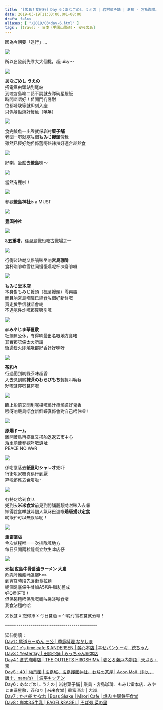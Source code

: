 ```yaml
---
title: '[広島！食紀行] Day 6：あなごめし うえの | 岩村菓子舗 | 厳島 - 宮島珈琲、もみじ堂本店、みやじま華屋敷、茶和々 | 米米食堂 | 重富酒店 | 大嵐 '
date: 2019-03-19T11:00:00.001+08:00
draft: false
aliases: [ "/2019/03/day-6.html" ]
tags : [travel - 日本（中国山陽道）・ 安芸広島]
---
```


因為今朝要「遠行」...  

![](https://3.bp.blogspot.com/-gjGnYlU3MMg/XI-bt6V7V9I/AAAAAAAAIQY/n57dQkEXf8Qfc9HxR1B8GnWcCstVq5BqQCLcBGAs/s640/L1290164.jpg)

所以出發前先嚟大大個桃，超juicy～  

![](https://2.bp.blogspot.com/-kEzJJgATpQM/XI-bmf07u7I/AAAAAAAAIQU/0a84v77zJJEbXGTnUEhX-8bKbLDqtrDGgCLcBGAs/s640/L1290174.jpg)

**あなごめし うえの**  
搭電車由頭站到尾站  
到咗宮島嘛二話不說就去隊碗星鰻飯  
時間啱啱好！佢開門冇幾耐  
位都唔駛等就即刻入座  
只係等佢燒好鰻魚（嘻嘻）  

![](https://1.bp.blogspot.com/-88t3YUGBu4U/XI-cxr2OukI/AAAAAAAAIQk/It0678hnXYonDCjT3BfG34THU1PbkQIUgCLcBGAs/s640/L1290176.jpg)

食完鰻魚一出嚟就係**岩村菓子舗**  
老闆一嘢就塞咗個**もみじ饅頭**俾我  
雖然已經好飽但係舊嘢熱辣辣好適合趁熱食  

![](https://4.bp.blogspot.com/-aHrFNNxSd9k/XI-dPJRz74I/AAAAAAAAIQs/BtmD4m0nrSoH2br42Qb04QPGvZhJe63kwCLcBGAs/s640/L1290187.jpg)

好喇，坐船去**厳島**喇～  

![](https://3.bp.blogspot.com/-wKgGnpxo-hk/XI-dzvxC-PI/AAAAAAAAIQ0/OLR_s8GpLsAduErwDWuApXYnSvgzdmA9ACLcBGAs/s640/L1290192.jpg)

當然有鹿啦！  

![](https://4.bp.blogspot.com/-e_RKo39Gz7c/XI-fdCbc3VI/AAAAAAAAIQ8/3YUCo_XbTsgPBRs4XwYUVrNtPGnqemVZQCLcBGAs/s640/L1290220.jpg)

參觀**厳島神社**is a MUST  

![](https://3.bp.blogspot.com/-OSRFenxSn6s/XI-iqiwmgqI/AAAAAAAAIRM/4LQaf2nAWgAn1moHhJfMZGo130oShHoVQCLcBGAs/s640/L1290260.jpg)

**豊国神社**  

![](https://1.bp.blogspot.com/-mgdyL9WtCkE/XI-hUxymcgI/AAAAAAAAIRE/p6Yn_fWrPJoo9c2sWl2nHgysZQWS5odhwCLcBGAs/s640/L1290258.jpg)

&**五重塔**，係嚴島戰役嘅古戰場之一  

![](https://1.bp.blogspot.com/-XFso5hNJMHc/XI-jhIcbpWI/AAAAAAAAIRU/52ckEHd6Z6I6iImzTv-vAeZoviGVwyJVQCLcBGAs/s640/L1290265.jpg)

行得攰攰哋又熱喎咪坐响**宮島珈琲**  
食杯咖啡軟雪糕同慢慢嘆呢杯凍齋啡囉  

![](https://4.bp.blogspot.com/-5PZI_XnFfoo/XI-kHuic9kI/AAAAAAAAIRc/yoUwdcU3GhMFNvHJLn5_6d_QRgITCJUxwCLcBGAs/s640/L1290266.jpg)

**もみじ堂本店**  
本身對もみじ饅頭（楓葉饅頭）零興趣  
而且响宮島嗰陣已經食咗個好新鮮嘅  
買走做手信就唔會喇  
不過呢件炸嘅都算吸引嘅  

![](https://4.bp.blogspot.com/-SrKibuWs1Cg/XI-lMrc61jI/AAAAAAAAIRk/oO0_Uc2XUlcs_9ihJyuY7M4voRWwp8WeQCLcBGAs/s640/L1290274.jpg)

@**みやじま華屋敷**  
牡蠣屋公休，冇得响最出名嘅地方食啫  
其實都唔係太大所謂  
街邊炭火即燒嘅都好香好好味呀  

![](https://2.bp.blogspot.com/-Fjj58tr0WKU/XI-m6I_TsEI/AAAAAAAAIRs/Xsn-qHJeOOobpnmP69cwHTAMUlHqtoN6gCLcBGAs/s640/L1290276.jpg)

**茶和々**  
行過聞到啲綠茶味超香  
入去見到啲**抹茶のわらびもち**輕輕叫喚我  
好啦食你啦食你啦  

![](https://3.bp.blogspot.com/-TkUFecc1B_Y/XI-pKt9tASI/AAAAAAAAIR0/zHyb_wezhzktB6-76YKWHroLVelmqurkwCLcBGAs/s640/L1290277.jpg)

臨上船前又聞到呢檔嘅燒汁串燒蠔好鬼香  
喂呀响嚴島唔食新鮮蠔真係會對自己唔住㗎！  

![](https://2.bp.blogspot.com/-J8Ay1fQ-Ars/XI-qCBD1uFI/AAAAAAAAIR8/-5r0oRb5Vboj8J-aIjlgvkjW_f_Y6Co1gCLcBGAs/s640/L1290290.jpg)

**原爆ドーム**  
離開厳島再搭車又搭船返返去市中心  
落車順便參觀吓嘅遺址  
PEACE NO WAR  

![](https://2.bp.blogspot.com/-qbeXwQ9sp1I/XI-rlLBxsEI/AAAAAAAAISE/_6NN_qRwnLEOHnPl5IFGC1zYu-YqvalAwCLcBGAs/s640/L1290292.jpg)

係咁意落去**紙屋町シャレオ**兜吓  
行街呢家嘢真係行到厭  
算啦都係去食嘢啦～  

![](https://4.bp.blogspot.com/-eh2qhjASK-g/XI-tyYfTzxI/AAAAAAAAISM/eqg3NZUNZQk8Nvyv-Agjy69QFuY7u0OHgCLcBGAs/s640/L1290294.jpg)

冇特定諗到食乜  
兜到去**米米食堂**前見到間舖靚靚哋咁咪入去囉  
懶得諗食咩就叫個人氣冧巴溫嘅**鶏唐揚げ定食**  
啲飯仲可以無限㖭呢！  

![](https://4.bp.blogspot.com/-9_pwZa-Ec8Q/XI-ur6gS4MI/AAAAAAAAISU/dUy_wWNRvt0egACPI7YMe4Efpx6vNN5dACLcBGAs/s640/L1290304.jpg)

**重富酒店**  
今次旅程唯一一次排隊嘅地方  
每日只開兩粒鐘嘅立飲生啤店仔  

![](https://4.bp.blogspot.com/-Y-H7KJOnlbI/XI-vlbkufwI/AAAAAAAAISc/g3SXixrl_3wZk8aLNZqdfQP_CgduhxXwQCLcBGAs/s640/L1290312.jpg)

**元祖 広島牛骨醤油ラーメン 大嵐**  
飲完啤飽飽哋返宿hea  
到宵夜時段先落街食拉麵  
呢個湯底係牛骨加A5和牛脂肪整成  
好Q香呀頂！  
但係碗麵唔係我嘅黐咗幾淡嚟食啫  
我食沾麵哈哈  
  
  
太夜食 x 飽得滯 x 今日食過 = 今晚冇雪糕食就去瞓！  
  
\-----------------------------------------------  
  
延伸閱讀：  
[Day1：尾道らーめん 三公 | 季節料理 なかしま](https://www.hidie.net/2018/10/day-1.html)  
[Day2：e's time cafe & ANDERSEN | 酔心本店 | 幸せパンケーキ | 徳ちゃん](https://www.hidie.net/2018/10/day-2es-time-cafe-andersen.html)  
[Day3：Yesterday | 田頭茶舗 | みっちゃん総本店](https://www.hidie.net/2018/10/day-3yesterday.html)  
[Day4：倉式珈琲店 | THE OUTLETS HIROSHIMA | 麦とろ瀬戸内物語 | 天ぷら・宝](https://www.hidie.net/2018/10/day-4-outlets-hiroshima.html)  
[Day5：43 | 縮景園 | 広島城、広島護國神社、お城の茶屋 | Aeon Mall（利久、唐十、nana's） | 波平キッチン](https://www.hidie.net/2019/03/day-543-aeon-mallnanas.html)  
Day6：あなごめし うえの | 岩村菓子舗 | 厳島 - 宮島珈琲、もみじ堂本店、みやじま華屋敷、茶和々 | 米米食堂 | 重富酒店 | 大嵐  
[Day7：かき船 かなわ | Boss Shake | Mirori Cafe | 焼肉 牛腸鉄平食堂](https://www.hidie.net/2019/03/day-7-boss-shake-mirori-cafe.html)  
[Day8：岸本3.5牛乳 | BAGEL&BAGEL | そば処 菜の里](https://www.hidie.net/2019/03/day-835-bagel.html)